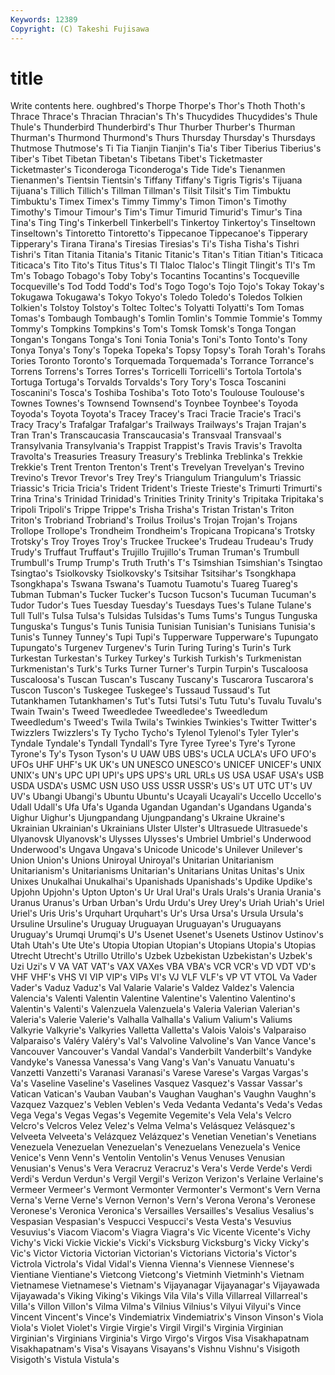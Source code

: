 ```yaml
---
Keywords: 12389 
Copyright: (C) Takeshi Fujisawa
---
```


# title

Write contents here.
oughbred's
Thorpe Thorpe's Thor's Thoth Thoth's Thrace Thrace's Thracian Thracian's Th's
Thucydides Thucydides's Thule Thule's Thunderbird Thunderbird's Thur Thurber Thurber's Thurman
Thurman's Thurmond Thurmond's Thurs Thursday Thursday's Thursdays Thutmose Thutmose's Ti
Tia Tianjin Tianjin's Tia's Tiber Tiberius Tiberius's Tiber's Tibet Tibetan
Tibetan's Tibetans Tibet's Ticketmaster Ticketmaster's Ticonderoga Ticonderoga's Tide Tide's Tienanmen
Tienanmen's Tientsin Tientsin's Tiffany Tiffany's Tigris Tigris's Tijuana Tijuana's Tillich
Tillich's Tillman Tillman's Tilsit Tilsit's Tim Timbuktu Timbuktu's Timex Timex's
Timmy Timmy's Timon Timon's Timothy Timothy's Timour Timour's Tim's Timur
Timurid Timurid's Timur's Tina Tina's Ting Ting's Tinkerbell Tinkerbell's Tinkertoy
Tinkertoy's Tinseltown Tinseltown's Tintoretto Tintoretto's Tippecanoe Tippecanoe's Tipperary Tipperary's Tirana
Tirana's Tiresias Tiresias's Ti's Tisha Tisha's Tishri Tishri's Titan Titania
Titania's Titanic Titanic's Titan's Titian Titian's Titicaca Titicaca's Tito Tito's
Titus Titus's Tl Tlaloc Tlaloc's Tlingit Tlingit's Tl's Tm Tm's
Tobago Tobago's Toby Toby's Tocantins Tocantins's Tocqueville Tocqueville's Tod Todd
Todd's Tod's Togo Togo's Tojo Tojo's Tokay Tokay's Tokugawa Tokugawa's
Tokyo Tokyo's Toledo Toledo's Toledos Tolkien Tolkien's Tolstoy Tolstoy's Toltec
Toltec's Tolyatti Tolyatti's Tom Tomas Tomas's Tombaugh Tombaugh's Tomlin Tomlin's
Tommie Tommie's Tommy Tommy's Tompkins Tompkins's Tom's Tomsk Tomsk's Tonga
Tongan Tongan's Tongans Tonga's Toni Tonia Tonia's Toni's Tonto Tonto's
Tony Tonya Tonya's Tony's Topeka Topeka's Topsy Topsy's Torah Torah's
Torahs Tories Toronto Toronto's Torquemada Torquemada's Torrance Torrance's Torrens Torrens's
Torres Torres's Torricelli Torricelli's Tortola Tortola's Tortuga Tortuga's Torvalds Torvalds's
Tory Tory's Tosca Toscanini Toscanini's Tosca's Toshiba Toshiba's Toto Toto's
Toulouse Toulouse's Townes Townes's Townsend Townsend's Toynbee Toynbee's Toyoda Toyoda's
Toyota Toyota's Tracey Tracey's Traci Tracie Tracie's Traci's Tracy Tracy's
Trafalgar Trafalgar's Trailways Trailways's Trajan Trajan's Tran Tran's Transcaucasia Transcaucasia's
Transvaal Transvaal's Transylvania Transylvania's Trappist Trappist's Travis Travis's Travolta Travolta's
Treasuries Treasury Treasury's Treblinka Treblinka's Trekkie Trekkie's Trent Trenton Trenton's
Trent's Trevelyan Trevelyan's Trevino Trevino's Trevor Trevor's Trey Trey's Triangulum
Triangulum's Triassic Triassic's Tricia Tricia's Trident Trident's Trieste Trieste's Trimurti
Trimurti's Trina Trina's Trinidad Trinidad's Trinities Trinity Trinity's Tripitaka Tripitaka's
Tripoli Tripoli's Trippe Trippe's Trisha Trisha's Tristan Tristan's Triton Triton's
Trobriand Trobriand's Troilus Troilus's Trojan Trojan's Trojans Trollope Trollope's Trondheim
Trondheim's Tropicana Tropicana's Trotsky Trotsky's Troy Troyes Troy's Truckee Truckee's
Trudeau Trudeau's Trudy Trudy's Truffaut Truffaut's Trujillo Trujillo's Truman Truman's
Trumbull Trumbull's Trump Trump's Truth Truth's T's Tsimshian Tsimshian's Tsingtao
Tsingtao's Tsiolkovsky Tsiolkovsky's Tsitsihar Tsitsihar's Tsongkhapa Tsongkhapa's Tswana Tswana's Tuamotu
Tuamotu's Tuareg Tuareg's Tubman Tubman's Tucker Tucker's Tucson Tucson's Tucuman
Tucuman's Tudor Tudor's Tues Tuesday Tuesday's Tuesdays Tues's Tulane Tulane's
Tull Tull's Tulsa Tulsa's Tulsidas Tulsidas's Tums Tums's Tungus Tunguska
Tunguska's Tungus's Tunis Tunisia Tunisian Tunisian's Tunisians Tunisia's Tunis's Tunney
Tunney's Tupi Tupi's Tupperware Tupperware's Tupungato Tupungato's Turgenev Turgenev's Turin
Turing Turing's Turin's Turk Turkestan Turkestan's Turkey Turkey's Turkish Turkish's
Turkmenistan Turkmenistan's Turk's Turks Turner Turner's Turpin Turpin's Tuscaloosa Tuscaloosa's
Tuscan Tuscan's Tuscany Tuscany's Tuscarora Tuscarora's Tuscon Tuscon's Tuskegee Tuskegee's
Tussaud Tussaud's Tut Tutankhamen Tutankhamen's Tut's Tutsi Tutsi's Tutu Tutu's
Tuvalu Tuvalu's Twain Twain's Tweed Tweedledee Tweedledee's Tweedledum Tweedledum's Tweed's
Twila Twila's Twinkies Twinkies's Twitter Twitter's Twizzlers Twizzlers's Ty Tycho
Tycho's Tylenol Tylenol's Tyler Tyler's Tyndale Tyndale's Tyndall Tyndall's Tyre
Tyree Tyree's Tyre's Tyrone Tyrone's Ty's Tyson Tyson's U UAW
UBS UBS's UCLA UCLA's UFO UFO's UFOs UHF UHF's UK
UK's UN UNESCO UNESCO's UNICEF UNICEF's UNIX UNIX's UN's UPC
UPI UPI's UPS UPS's URL URLs US USA USAF USA's
USB USDA USDA's USMC USN USO USS USSR USSR's US's
UT UTC UT's UV UV's Ubangi Ubangi's Ubuntu Ubuntu's Ucayali
Ucayali's Uccello Uccello's Udall Udall's Ufa Ufa's Uganda Ugandan Ugandan's
Ugandans Uganda's Uighur Uighur's Ujungpandang Ujungpandang's Ukraine Ukraine's Ukrainian Ukrainian's
Ukrainians Ulster Ulster's Ultrasuede Ultrasuede's Ulyanovsk Ulyanovsk's Ulysses Ulysses's Umbriel
Umbriel's Underwood Underwood's Ungava Ungava's Unicode Unicode's Unilever Unilever's Union
Union's Unions Uniroyal Uniroyal's Unitarian Unitarianism Unitarianism's Unitarianisms Unitarian's Unitarians
Unitas Unitas's Unix Unixes Unukalhai Unukalhai's Upanishads Upanishads's Updike Updike's
Upjohn Upjohn's Upton Upton's Ur Ural Ural's Urals Urals's Urania
Urania's Uranus Uranus's Urban Urban's Urdu Urdu's Urey Urey's Uriah
Uriah's Uriel Uriel's Uris Uris's Urquhart Urquhart's Ur's Ursa Ursa's
Ursula Ursula's Ursuline Ursuline's Uruguay Uruguayan Uruguayan's Uruguayans Uruguay's Urumqi
Urumqi's U's Usenet Usenet's Usenets Ustinov Ustinov's Utah Utah's Ute
Ute's Utopia Utopian Utopian's Utopians Utopia's Utopias Utrecht Utrecht's Utrillo
Utrillo's Uzbek Uzbekistan Uzbekistan's Uzbek's Uzi Uzi's V VA VAT
VAT's VAX VAXes VBA VBA's VCR VCR's VD VDT VD's
VHF VHF's VHS VI VIP VIP's VIPs VI's VJ VLF
VLF's VP VT VTOL Va Vader Vader's Vaduz Vaduz's Val
Valarie Valarie's Valdez Valdez's Valencia Valencia's Valenti Valentin Valentine Valentine's
Valentino Valentino's Valentin's Valenti's Valenzuela Valenzuela's Valeria Valerian Valerian's Valeria's
Valerie Valerie's Valhalla Valhalla's Valium Valium's Valiums Valkyrie Valkyrie's Valkyries
Valletta Valletta's Valois Valois's Valparaiso Valparaiso's Valéry Valéry's Val's Valvoline
Valvoline's Van Vance Vance's Vancouver Vancouver's Vandal Vandal's Vanderbilt Vanderbilt's
Vandyke Vandyke's Vanessa Vanessa's Vang Vang's Van's Vanuatu Vanuatu's Vanzetti
Vanzetti's Varanasi Varanasi's Varese Varese's Vargas Vargas's Va's Vaseline Vaseline's
Vaselines Vasquez Vasquez's Vassar Vassar's Vatican Vatican's Vauban Vauban's Vaughan
Vaughan's Vaughn Vaughn's Vazquez Vazquez's Veblen Veblen's Veda Vedanta Vedanta's
Veda's Vedas Vega Vega's Vegas Vegas's Vegemite Vegemite's Vela Vela's
Velcro Velcro's Velcros Velez Velez's Velma Velma's Velásquez Velásquez's Velveeta
Velveeta's Velázquez Velázquez's Venetian Venetian's Venetians Venezuela Venezuelan Venezuelan's Venezuelans
Venezuela's Venice Venice's Venn Venn's Ventolin Ventolin's Venus Venuses Venusian
Venusian's Venus's Vera Veracruz Veracruz's Vera's Verde Verde's Verdi Verdi's
Verdun Verdun's Vergil Vergil's Verizon Verizon's Verlaine Verlaine's Vermeer Vermeer's
Vermont Vermonter Vermonter's Vermont's Vern Verna Verna's Verne Verne's Vernon
Vernon's Vern's Verona Verona's Veronese Veronese's Veronica Veronica's Versailles Versailles's
Vesalius Vesalius's Vespasian Vespasian's Vespucci Vespucci's Vesta Vesta's Vesuvius Vesuvius's
Viacom Viacom's Viagra Viagra's Vic Vicente Vicente's Vichy Vichy's Vicki
Vickie Vickie's Vicki's Vicksburg Vicksburg's Vicky Vicky's Vic's Victor Victoria
Victorian Victorian's Victorians Victoria's Victor's Victrola Victrola's Vidal Vidal's Vienna
Vienna's Viennese Viennese's Vientiane Vientiane's Vietcong Vietcong's Vietminh Vietminh's Vietnam
Vietnamese Vietnamese's Vietnam's Vijayanagar Vijayanagar's Vijayawada Vijayawada's Viking Viking's Vikings
Vila Vila's Villa Villarreal Villarreal's Villa's Villon Villon's Vilma Vilma's
Vilnius Vilnius's Vilyui Vilyui's Vince Vincent Vincent's Vince's Vindemiatrix Vindemiatrix's
Vinson Vinson's Viola Viola's Violet Violet's Virgie Virgie's Virgil Virgil's
Virginia Virginian Virginian's Virginians Virginia's Virgo Virgo's Virgos Visa Visakhapatnam
Visakhapatnam's Visa's Visayans Visayans's Vishnu Vishnu's Visigoth Visigoth's Vistula Vistula's
